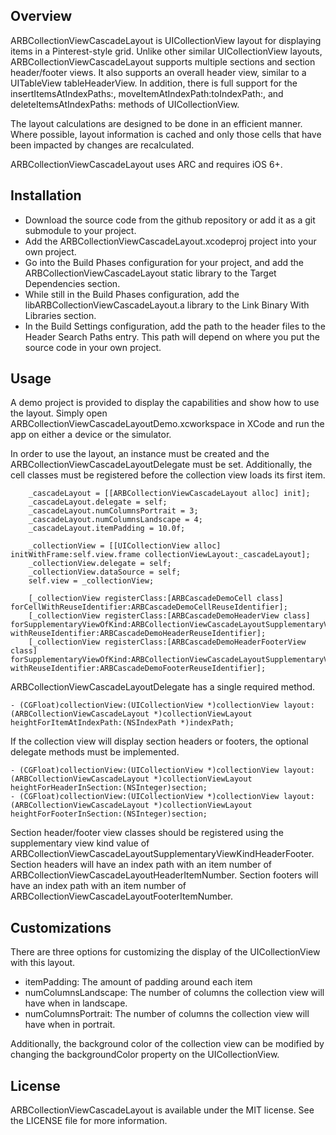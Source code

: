 Overview
---
ARBCollectionViewCascadeLayout is UICollectionView layout for displaying items in a Pinterest-style grid.  Unlike other similar UICollectionView layouts, ARBCollectionViewCascadeLayout supports multiple sections and section header/footer views. It also supports an overall header view, similar to a UITableView tableHeaderView.  In addition, there is full support for the insertItemsAtIndexPaths:, moveItemAtIndexPath:toIndexPath:, and deleteItemsAtIndexPaths: methods of UICollectionView.

The layout calculations are designed to be done in an efficient manner. Where possible, layout information is cached and only those cells that have been impacted by changes are recalculated.

ARBCollectionViewCascadeLayout uses ARC and requires iOS 6+.

Installation
---
- Download the source code from the github repository or add it as a git submodule to your project.
- Add the ARBCollectionViewCascadeLayout.xcodeproj project into your own project.
- Go into the Build Phases configuration for your project, and add the ARBCollectionViewCascadeLayout static library to the Target Dependencies section.
- While still in the Build Phases configuration, add the libARBCollectionViewCascadeLayout.a library to the Link Binary With Libraries section.
- In the Build Settings configuration, add the path to the header files to the Header Search Paths entry. This path will depend on where you put the source code in your own project.

Usage
---
A demo project is provided to display the capabilities and show how to use the layout. Simply open ARBCollectionViewCascadeLayoutDemo.xcworkspace in XCode and run the app on either a device or the simulator.

In order to use the layout, an instance must be created and the ARBCollectionViewCascadeLayoutDelegate must be set. Additionally, the cell classes must be registered before the collection view loads its first item.
```objc
	_cascadeLayout = [[ARBCollectionViewCascadeLayout alloc] init];
	_cascadeLayout.delegate = self;
	_cascadeLayout.numColumnsPortrait = 3;
	_cascadeLayout.numColumnsLandscape = 4;
	_cascadeLayout.itemPadding = 10.0f;
	
	_collectionView = [[UICollectionView alloc] initWithFrame:self.view.frame collectionViewLayout:_cascadeLayout];
	_collectionView.delegate = self;
	_collectionView.dataSource = self;
	self.view = _collectionView;
	
	[_collectionView registerClass:[ARBCascadeDemoCell class] forCellWithReuseIdentifier:ARBCascadeDemoCellReuseIdentifier];
	[_collectionView registerClass:[ARBCascadeDemoHeaderView class] forSupplementaryViewOfKind:ARBCollectionViewCascadeLayoutSupplementaryViewKindHeaderFooter withReuseIdentifier:ARBCascadeDemoHeaderReuseIdentifier];
	[_collectionView registerClass:[ARBCascadeDemoHeaderFooterView class] forSupplementaryViewOfKind:ARBCollectionViewCascadeLayoutSupplementaryViewKindHeaderFooter withReuseIdentifier:ARBCascadeDemoFooterReuseIdentifier];
```

ARBCollectionViewCascadeLayoutDelegate has a single required method.
```objc
- (CGFloat)collectionView:(UICollectionView *)collectionView layout:(ARBCollectionViewCascadeLayout *)collectionViewLayout heightForItemAtIndexPath:(NSIndexPath *)indexPath;
```

If the collection view will display section headers or footers, the optional delegate methods must be implemented.
```objc
- (CGFloat)collectionView:(UICollectionView *)collectionView layout:(ARBCollectionViewCascadeLayout *)collectionViewLayout heightForHeaderInSection:(NSInteger)section;
- (CGFloat)collectionView:(UICollectionView *)collectionView layout:(ARBCollectionViewCascadeLayout *)collectionViewLayout heightForFooterInSection:(NSInteger)section;
```

Section header/footer view classes should be registered using the supplementary view kind value of ARBCollectionViewCascadeLayoutSupplementaryViewKindHeaderFooter. Section headers will have an index path with an item number of ARBCollectionViewCascadeLayoutHeaderItemNumber. Section footers will have an index path with an item number of ARBCollectionViewCascadeLayoutFooterItemNumber.

Customizations
---
There are three options for customizing the display of the UICollectionView with this layout.

* itemPadding: The amount of padding around each item
* numColumnsLandscape: The number of columns the collection view will have when in landscape.
* numColumnsPortrait: The number of columns the collection view will have when in portrait.

Additionally, the background color of the collection view can be modified by changing the backgroundColor property on the UICollectionView.

License
---
ARBCollectionViewCascadeLayout is available under the MIT license. See the LICENSE file for more information.

